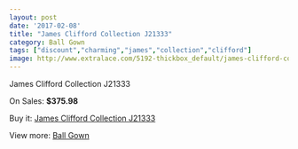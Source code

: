 ```yaml
---
layout: post
date: '2017-02-08'
title: "James Clifford Collection J21333"
category: Ball Gown
tags: ["discount","charming","james","collection","clifford"]
image: http://www.extralace.com/5192-thickbox_default/james-clifford-collection-j21333.jpg
---
```

James Clifford Collection J21333

On Sales: **$375.98**
<a href="https://www.extralace.com/ball-gown/2455-james-clifford-collection-j21333.html"><amp-img layout="responsive" width="600" height="600" src="//www.extralace.com/5192-thickbox_default/james-clifford-collection-j21333.jpg" alt="James Clifford Collection J21333 0" /></a>
<a href="https://www.extralace.com/ball-gown/2455-james-clifford-collection-j21333.html"><amp-img layout="responsive" width="600" height="600" src="//www.extralace.com/5193-thickbox_default/james-clifford-collection-j21333.jpg" alt="James Clifford Collection J21333 1" /></a>

Buy it: [James Clifford Collection J21333](https://www.extralace.com/ball-gown/2455-james-clifford-collection-j21333.html "James Clifford Collection J21333")

View more: [Ball Gown](https://www.extralace.com/3-ball-gown "Ball Gown")
